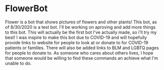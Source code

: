 # FlowerBot
Flower is a bot that shows pictures of flowers and other plants!
This bot, as of 8/30/2020 is a test bot.
I'll be working on aproving and add more things to this bot. This will actually be the first bot I've actually made, so i'll try my best!
I was inspire to make this bot due to COVID-19 and will hopefully provide links to website for people to look at or donate to for COVID-19 patients or famliles. 
There will also be added links to BLM and LGBTQ pages for people to donate to. As someone who cares about others lives, I hope that someone would be willing to find these commands an achieve what I'm unable to do. 
